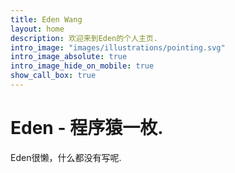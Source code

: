 ```yaml
---
title: Eden Wang
layout: home
description: 欢迎来到Eden的个人主页.
intro_image: "images/illustrations/pointing.svg"
intro_image_absolute: true
intro_image_hide_on_mobile: true
show_call_box: true
---
```


# Eden - 程序猿一枚.

Eden很懒，什么都没有写呢.
